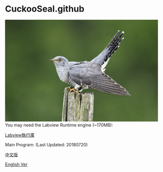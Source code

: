 # CuckooSeal.github

![image](https://github.com/northernseal/CuckooSeal.github.io/blob/master/Cuckoo-iSotck-Mikelane45-821.jpg)
You may need the Labview Runtime engine (~170MB):

[Labview執行庫](https://1drv.ms/u/s!AvhWNtOlt0Aj3wkz5cES98a_ujJj)

Main Program:
(Last Updated: 20180720)

[中文版](https://1drv.ms/u/s!AvhWNtOlt0Aj3xDtzVgMqrU6VzIo)

[English Ver](https://1drv.ms/u/s!AvhWNtOlt0Aj3xKT7m_37UYZ6D25)


